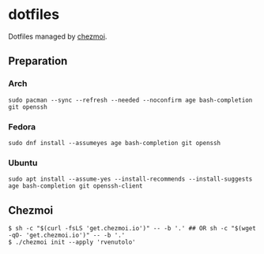 # dotfiles

Dotfiles managed by [chezmoi](https://www.chezmoi.io/).

## Preparation

### Arch

```shell
sudo pacman --sync --refresh --needed --noconfirm age bash-completion git openssh
```

### Fedora

```shell
sudo dnf install --assumeyes age bash-completion git openssh
```

### Ubuntu

```shell
sudo apt install --assume-yes --install-recommends --install-suggests age bash-completion git openssh-client
```

## Chezmoi

```shell
$ sh -c "$(curl -fsLS 'get.chezmoi.io')" -- -b '.' ## OR sh -c "$(wget -qO- 'get.chezmoi.io')" -- -b '.'
$ ./chezmoi init --apply 'rvenutolo'
```
